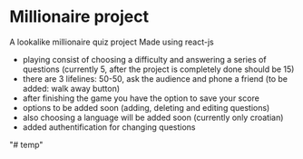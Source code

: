 # Millionaire project

A lookalike millionaire quiz project
Made using react-js

<ul>
<li>playing consist of choosing a difficulty and answering a series of questions (currently 5, after the project is completely done should be 15)</li>
<li>there are 3 lifelines: 50-50, ask the audience and phone a friend (to be added: walk away button)</li>
<li>after finishing the game you have the option to save your score</li>
<li>options to be added soon (adding, deleting and editing questions)</li>
<li>also choosing a language will be added soon (currently only croatian)</li>
<li>added authentification for changing questions </li>
</ul>
"# temp" 
